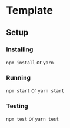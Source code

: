 # Template 

## Setup

### Installing

`npm install` or `yarn`

### Running

`npm start` or `yarn start`

### Testing

`npm test` or `yarn test`
